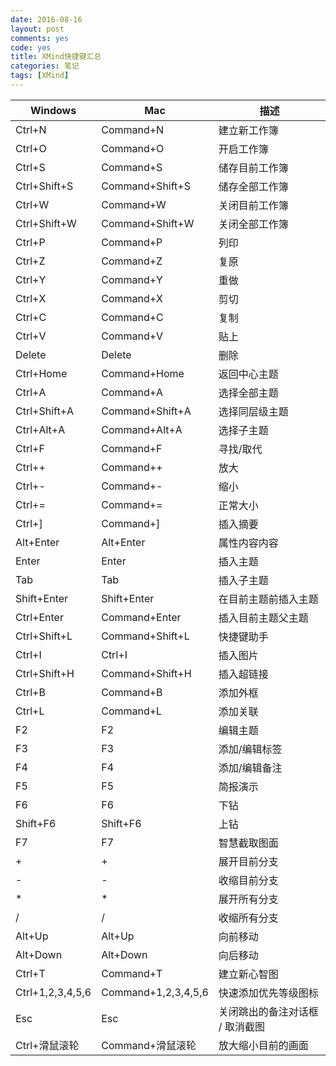 ```yaml
---
date: 2016-08-16
layout: post
comments: yes
code: yes
title: XMind快捷键汇总
categories: 笔记
tags: [XMind]
---
```


Windows | Mac | 描述
---- | ---- | ----
Ctrl+N | Command+N | 建立新工作簿
Ctrl+O | Command+O | 开启工作簿
Ctrl+S | Command+S | 储存目前工作簿
Ctrl+Shift+S | Command+Shift+S | 储存全部工作簿
Ctrl+W | Command+W | 关闭目前工作簿
Ctrl+Shift+W | Command+Shift+W | 关闭全部工作簿
Ctrl+P | Command+P | 列印
Ctrl+Z | Command+Z | 复原
Ctrl+Y | Command+Y | 重做
Ctrl+X | Command+X | 剪切
Ctrl+C | Command+C | 复制
Ctrl+V | Command+V | 贴上
Delete | Delete | 删除
Ctrl+Home | Command+Home | 返回中心主题
Ctrl+A | Command+A | 选择全部主题
Ctrl+Shift+A | Command+Shift+A | 选择同层级主题
Ctrl+Alt+A | Command+Alt+A | 选择子主题
Ctrl+F | Command+F | 寻找/取代
Ctrl++ | Command++ | 放大
Ctrl+- | Command+- | 缩小
Ctrl+= | Command+= | 正常大小
Ctrl+] | Command+] | 插入摘要
Alt+Enter | Alt+Enter | 属性内容内容
Enter | Enter | 插入主题
Tab | Tab | 插入子主题
Shift+Enter | Shift+Enter | 在目前主题前插入主题
Ctrl+Enter | Command+Enter | 插入目前主题父主题
Ctrl+Shift+L | Command+Shift+L | 快捷键助手
Ctrl+I | Ctrl+I | 插入图片
Ctrl+Shift+H | Command+Shift+H | 插入超链接
Ctrl+B | Command+B | 添加外框
Ctrl+L | Command+L | 添加关联
F2 | F2 | 编辑主题
F3 | F3 | 添加/编辑标签
F4 | F4 | 添加/编辑备注
F5 | F5 | 简报演示
F6 | F6 | 下钻
Shift+F6 | Shift+F6 | 上钻
F7 | F7 | 智慧截取图面
+ | + | 展开目前分支
- | - | 收缩目前分支
* | * | 展开所有分支
/ | / | 收缩所有分支
Alt+Up | Alt+Up | 向前移动
Alt+Down | Alt+Down | 向后移动
Ctrl+T | Command+T | 建立新心智图
Ctrl+1,2,3,4,5,6 | Command+1,2,3,4,5,6 | 快速添加优先等级图标
Esc | Esc | 关闭跳出的备注对话框 / 取消截图
Ctrl+滑鼠滚轮 | Command+滑鼠滚轮 | 放大缩小目前的画面